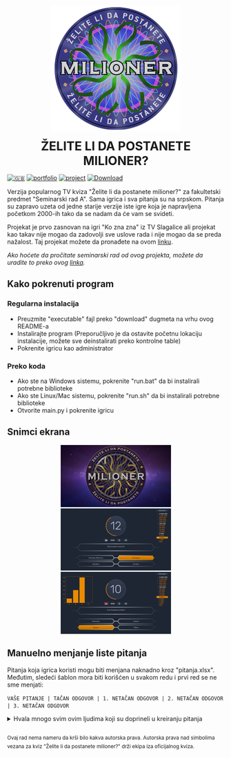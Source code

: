 <p align="center">
  <img src="https://raw.githubusercontent.com/matijakljajic/milionerpy/main/resources/icon.png" alt="logo">
  <h1 align="center" style="margin: 0 auto 0 auto;">ŽELITE LI DA POSTANETE MILIONER?</h1>
  </p>

[![🇬🇧](https://img.shields.io/badge/🇬🇧-2ea44f?style=for-the-badge)](https://github.com/matijakljajic/milionerpy/blob/main/README.md) [![portfolio](https://img.shields.io/badge/portfolio-2ea44f?style=for-the-badge)](https://matijakljajic.github.io/) [![project](https://img.shields.io/badge/project-2ea44f?style=for-the-badge)](https://matijakljajic.github.io/milionerpy/) [![Download](https://img.shields.io/badge/Download-2ea44f?style=for-the-badge)](https://github.com/matijakljajic/milionerpy/releases/download/2023.01.23/Milioner20230123.exe)

Verzija popularnog TV kviza "Želite li da postanete milioner?" za fakultetski predmet "Seminarski rad A". Sama igrica i sva pitanja su na srpskom. Pitanja su zapravo uzeta od jedne starije verzije iste igre koja je napravljena početkom 2000-ih tako da se nadam da će vam se svideti.

Projekat je prvo zasnovan na igri "Ko zna zna" iz TV Slagalice ali projekat kao takav nije mogao da zadovolji sve uslove rada i nije mogao da se preda nažalost. Taj projekat možete da pronađete na ovom [linku](https://github.com/matijakljajic/koznaznarevamp).

*Ako hoćete da pročitate seminarski rad od ovog projekta, možete da uradite to preko ovog [linka](https://raw.githubusercontent.com/matijakljajic/milionerpy/main/Skript%20jezici%20-%20Seminarski%20rad%20A.pdf).*


## Kako pokrenuti program

### Regularna instalacija

- Preuzmite "executable" fajl preko "download" dugmeta na vrhu ovog README-a
- Instalirajte program (Preporučljivo je da ostavite početnu lokaciju instalacije, možete sve deinstalirati preko kontrolne table)
- Pokrenite igricu kao administrator

### Preko koda

- Ako ste na Windows sistemu, pokrenite "run.bat" da bi instalirali potrebne biblioteke
- Ako ste Linux/Mac sistemu, pokrenite "run.sh" da bi instalirali potrebne biblioteke
- Otvorite main.py i pokrenite igricu


## Snimci ekrana

<p align="center"><img src="https://raw.githubusercontent.com/matijakljajic/milionerpy/main/screenshots/intro.png" width="256" height="144" alt="intro">  <img src="https://raw.githubusercontent.com/matijakljajic/milionerpy/main/screenshots/game.png" width="256" height="144" alt="game">  <img src="https://raw.githubusercontent.com/matijakljajic/milionerpy/main/screenshots/graph.png" width="256" height="144" alt="graph"></p>


## Manuelno menjanje liste pitanja

Pitanja koja igrica koristi mogu biti menjana naknadno kroz "pitanja.xlsx". Međutim, sledeći šablon mora biti korišćen u svakom redu i prvi red se ne sme menjati:

`VAŠE PITANJE | TAČAN ODGOVOR | 1. NETAČAN ODGOVOR | 2. NETAČAN ODGOVOR | 3. NETAČAN ODGOVOR`

<details>
<summary>
Hvala mnogo svim ovim ljudima koji su doprineli u kreiranju pitanja
</summary>

Name | Email
:---:|:---:
Barbara Lučić | barbara@telekom.yu
Milika Delić | milika@eunet.yu
Radomir Lopusina | ~
Danko Vasiljević | ayrton@bitsyu.net
Ines | ines@ptt.yu
Olja | lavica.o@EUnet.yu
Bojan Bojcetić | marat@EUnet.yu
Marko Pavlović | ~
Daniel Keleman | ~
Željko Vejnović | ~
Aleksandar Mitić | ~
Nebojša Tmusić | ~
Milan Raonić | ~
Bojan | mbojan@drenik.net
Milan Dobri | mdobri@infosky.net
Laki | mikovic@nspoint.net
Srđan | mlaz@ptt.yu
Marko Nikolić | mmarkoni@sezampro.yu
Predrag Petrović | pedjolino_p@yahoo.com
Stefan Petrović | snakepit@musician.org
Vesna Suknović | ~
Živko Pantović | ~
Slaviša Nenadić | slavko6@ptt.yu
~ | mmajstor@tesla.rcub.bg.ac.yu
Vladimir Marković | vmarkovic@beotel.yu
Dragana Žižić | ~
Raco | racoyes@yahoo.com
Ernest Kovač | ernest_utd@yahoo.com
Milan Kukić | mkukic@hemo.net
Žarko Mihajlović | developer@beotel.net
Mija | zanatcentar@ptt.yu
Boban | slobodancu@telekom.yu
~ | majski@ptt.yu
Milan Kujundžić | mkujundzic@novosti.co.yu
Gjorgji Petkovski | koko@elektrosoft.com.mk
Blagoje Lazić | lazic15@ptt.yu
Miroslav Đovćoš | mdjovcos@ddor.co.yu
~ | stellamaris@cg.yu
Peđa Rodić | prodic@ptt.yu
Krle | ~
Ivan Milenković | skijumpingworld@yahoo.com
Veselin Sekulović | ~
Rade Zrnić | 100ka@mail.ru
Ana | mina2u@InfoSky.net
Bojan Veličković | vela@dma.co.yu
~ | vesavesa@beotel.yu
~ | nickola@EUnet.yu
Marko Bežulj | markone@Panet.co.yu
Jelena Marinković | jelena01@EUnet.yu
~ | anelej@bankerinter.net
Zvonko Popović | popovicmn@ptt.yu
Tomislav Tomašević | tomastom@ptt.yu
Marko Misiraća | marko@mediaproline.net
Ernest | ernestutd@neobee.net
Ivan Dobrić | zacinc@beotel.yu
Goran Stojanović | batagogi@ptt.yu
Aca Vesić | vesica@ptt.yu
Slobodan Kitanović | kids78@ptt.yu
~ | dandm@panet.co.yu
Srđan Lukić | schef@sdu.org.yu
Dragan Solak | dsolak@voban.co.yu
Nikola Ćosović | nix007@verat.net
Goran Janjić | janke@teleport.co.yu
Ivica | Jastreb@ptt.yu
~ | ljupce1@ptt.yu
Jasna Janković | jasna_jankovic@yahoo.com
~ | seria013@panet.co.yu
~ | dsansa@EUnet.yu
Srđan Janković | srka@EUnet.yu
Vlada | bvlada17@verat.net
Danilo | danilov@teol.net
Nikola Popović | nikolap@teol.net
Mirsad Kalamperović | kalamperovicm@cg.yu
~ | bhamby@sezampro.yu
~ | jovance15@mail.net.mk
Ivan Dobrić | zacinc@beotel.yu
Nikola | necropolis@ptt.yu
Maja Radovanović | rmaja@rstel.net
Strahinja Petrović | sm.astra@neobee.net
~ | vessna_yu@yahoo.com
~ | becej@EUnet.yu
~ | edo16@lsinter.net
</details>


##
<sup>Ovaj rad nema nameru da krši bilo kakva autorska prava. Autorska prava nad simbolima vezana za kviz "Želite li da postanete milioner?" drži ekipa iza oficijalnog kviza.</sup>
